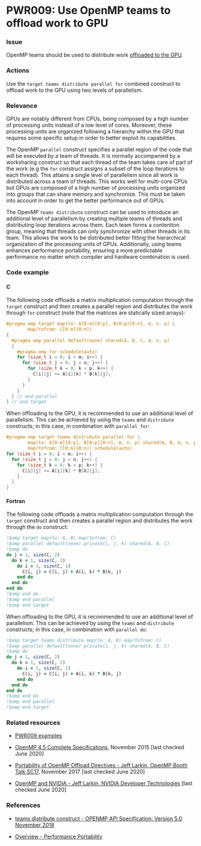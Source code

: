 # PWR009: Use OpenMP teams to offload work to GPU

### Issue

OpenMP teams should be used to distribute work
[offloaded to the GPU](../../Glossary/Offloading.md).

### Actions

Use the `target teams distribute parallel for` combined construct to offload
work to the GPU using two levels of parallelism.

### Relevance

GPUs are notably different from CPUs, being composed by a high number of
processing units instead of a low level of cores. Moreover, these processing
units are organized following a hierarchy within the GPU that requires some
specific setup in order to better exploit its capabilities.

The OpenMP `parallel` construct specifies a parallel region of the code that
will be executed by a team of threads. It is normally accompanied by a
worksharing construct so that each thread of the team takes care of part of the
work (e.g the `for` construct assigns a subset of the loop iterations to each
thread). This attains a single level of parallelism since all work is
distributed across a team of threads. This works well for multi-core CPUs but
GPUs are composed of a high number of processing units organized into groups
that can share memory and synchronize. This must be taken into account in order
to get the better performance out of GPUs.

The OpenMP `teams distribute` construct can be used to introduce an additional
level of parallelism by creating multiple teams of threads and distributing loop
iterations across them. Each team forms a contention group, meaning that threads
can only synchronize with other threads in its team. This allows the work to be
distributed better fitting the hierarchical organization of the processing units
of GPUs. Additionally, using teams enhances performance portability, ensuring a
more predictable performance no matter which compiler and hardware combination
is used.

### Code example

#### C

The following code offloads a matrix multiplication computation through the
`target` construct and then creates a parallel region and distributes the work
through `for` construct (note that the matrices are statically sized arrays):

```c
#pragma omp target map(to: A[0:m][0:p], B[0:p][0:n], m, n, p) \
        map(tofrom: C[0:m][0:n])
{
  #pragma omp parallel default(none) shared(A, B, C, m, n, p)
  {
    #pragma omp for schedule(auto)
    for (size_t i = 0; i < m; i++) {
      for (size_t j = 0; j < n; j++) {
        for (size_t k = 0; k < p; k++) {
          C[i][j] += A[i][k] * B[k][j];
        }
      }
    }
  } // end parallel
} // end target
```

When offloading to the GPU, it is recommended to use an additional level of
parallelism. This can be achieved by using the `teams` and `distribute`
constructs; in this case, in combination with `parallel for`:

```c
#pragma omp target teams distribute parallel for \
        map(to: A[0:m][0:p], B[0:p][0:n], m, n, p) shared(A, B, m, n, p) \
        map(tofrom: C[0:m][0:n]) schedule(auto)
for (size_t i = 0; i < m; i++) {
  for (size_t j = 0; j < n; j++) {
    for (size_t k = 0; k < p; k++) {
      C[i][j] += A[i][k] * B[k][j];
    }
  }
}
```

#### Fortran

The following code offloads a matrix multiplication computation through the
`target` construct and then creates a parallel region and distributes the work
through the `do` construct:

```f90
!$omp target map(to: A, B) map(tofrom: C)
!$omp parallel default(none) private(i, j, k) shared(A, B, C)
!$omp do
do j = 1, size(C, 2)
  do k = 1, size(C, 2)
    do i = 1, size(C, 1)
      C(i, j) = C(i, j) + A(i, k) * B(k, j)
    end do
  end do
end do
!$omp end do
!$omp end parallel
!$omp end target
```

When offloading to the GPU, it is recommended to use an additional level of
parallelism. This can be achieved by using the `teams` and `distribute`
constructs; in this case, in combination with `parallel do`:

```f90
!$omp target teams distribute map(to: A, B) map(tofrom: C)
!$omp parallel default(none) private(i, j, k) shared(A, B, C)
!$omp do
do j = 1, size(C, 2)
  do k = 1, size(C, 2)
    do i = 1, size(C, 1)
      C(i, j) = C(i, j) + A(i, k) * B(k, j)
    end do
  end do
end do
!$omp end do
!$omp end parallel
!$omp end target
```

### Related resources

* [PWR009 examples](../PWR009/)

* [OpenMP 4.5 Complete Specifications](https://www.openmp.org/wp-content/uploads/openmp-4.5.pdf),
November 2015 [last checked June 2020]

* [Portability of OpenMP Offload Directives - Jeff Larkin, OpenMP Booth Talk SC17](https://www.openmp.org/wp-content/uploads/SC17-OpenMPBooth_jlarkin.pdf),
November 2017 [last checked June 2020]

* [OpenMP and NVIDIA - Jeff Larkin, NVIDIA Developer Technologies](https://www.openmp.org/wp-content/uploads/SC13_OpenMP_and_NVIDIA.pdf)
[last checked June 2020]

### References

* [teams distribute construct - OPENMP API Specification: Version 5.0 November 2018](https://www.openmp.org/spec-html/5.0/openmpsu73.html#x100-3540002.13.11)

* [Overview - Performance Portability](https://performanceportability.org/perfport/overview/)
